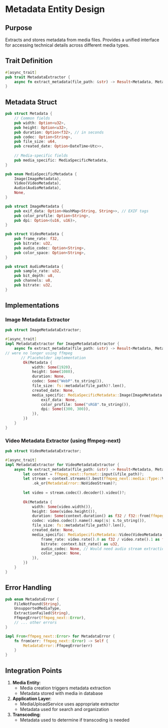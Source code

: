 # Metadata Entity Design

## Purpose
Extracts and stores metadata from media files. Provides a unified interface for accessing technical details across different media types.

## Trait Definition
```rust
#[async_trait]
pub trait MetadataExtractor {
    async fn extract_metadata(file_path: &str) -> Result<Metadata, MetadataError>;
}
```

## Metadata Struct
```rust
pub struct Metadata {
    // Common fields
    pub width: Option<u32>,
    pub height: Option<u32>,
    pub duration: Option<f32>, // in seconds
    pub codec: Option<String>,
    pub file_size: u64,
    pub created_date: Option<DateTime<Utc>>,
    
    // Media-specific fields
    pub media_specific: MediaSpecificMetadata,
}

pub enum MediaSpecificMetadata {
    Image(ImageMetadata),
    Video(VideoMetadata),
    Audio(AudioMetadata),
    None,
}

pub struct ImageMetadata {
    pub exif_data: Option<HashMap<String, String>>, // EXIF tags
    pub color_profile: Option<String>,
    pub dpi: Option<(u16, u16)>,
}

pub struct VideoMetadata {
    pub frame_rate: f32,
    pub bitrate: u32,
    pub audio_codec: Option<String>,
    pub color_space: Option<String>,
}

pub struct AudioMetadata {
    pub sample_rate: u32,
    pub bit_depth: u8,
    pub channels: u8,
    pub bitrate: u32,
}
```

## Implementations
### Image Metadata Extractor
```rust
pub struct ImageMetadataExtractor;

#[async_trait]
impl MetadataExtractor for ImageMetadataExtractor {
    async fn extract_metadata(file_path: &str) -> Result<Metadata, MetadataError> {
// were no longer using ffmpeg
       // Placeholder implementation
        Ok(Metadata {
            width: Some(1920),
            height: Some(1080),
            duration: None,
            codec: Some("WebP".to_string()),
            file_size: fs::metadata(file_path)?.len(),
            created_date: None,
            media_specific: MediaSpecificMetadata::Image(ImageMetadata {
                exif_data: None,
                color_profile: Some("sRGB".to_string()),
                dpi: Some((300, 300)),
            }),
        })
    }
}
```

### Video Metadata Extractor (using ffmpeg-next)
```rust
pub struct VideoMetadataExtractor;

#[async_trait]
impl MetadataExtractor for VideoMetadataExtractor {
    async fn extract_metadata(file_path: &str) -> Result<Metadata, MetadataError> {
        let context = ffmpeg_next::format::input(&file_path)?;
        let stream = context.streams().best(ffmpeg_next::media::Type::Video)
            .ok_or(MetadataError::NoVideoStream)?;
        
        let video = stream.codec().decoder().video()?;
        
        Ok(Metadata {
            width: Some(video.width()),
            height: Some(video.height()),
            duration: Some(context.duration() as f32 / f32::from(ffmpeg_next::ffi::AV_TIME_BASE)),
            codec: video.codec().name().map(|s| s.to_string()),
            file_size: fs::metadata(file_path)?.len(),
            created_date: None,
            media_specific: MediaSpecificMetadata::Video(VideoMetadata {
                frame_rate: video.rate().0 as f32 / video.rate().1 as f32,
                bitrate: context.bit_rate() as u32,
                audio_codec: None, // Would need audio stream extraction
                color_space: None,
            }),
        })
    }
}
```

## Error Handling
```rust
pub enum MetadataError {
    FileNotFound(String),
    UnsupportedMediaType,
    ExtractionFailed(String),
    FfmpegError(ffmpeg_next::Error),
    // ... other errors
}

impl From<ffmpeg_next::Error> for MetadataError {
    fn from(err: ffmpeg_next::Error) -> Self {
        MetadataError::FfmpegError(err)
    }
}
```

## Integration Points
1. **Media Entity**:
   - Media creation triggers metadata extraction
   - Metadata stored with media in database
2. **Application Layer**:
   - MediaUploadService uses appropriate extractor
   - Metadata used for search and organization
3. **Transcoding**:
   - Metadata used to determine if transcoding is needed
